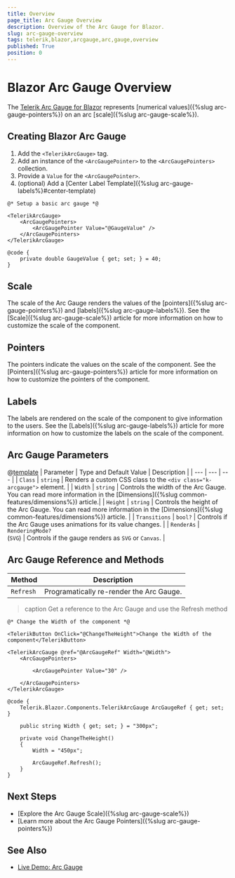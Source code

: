 ```yaml
---
title: Overview
page_title: Arc Gauge Overview
description: Overview of the Arc Gauge for Blazor.
slug: arc-gauge-overview
tags: telerik,blazor,arcgauge,arc,gauge,overview
published: True
position: 0
---
```


# Blazor Arc Gauge Overview

The <a href = "https://www.telerik.com/blazor-ui/arc-gauge" target="_blank">Telerik Arc Gauge for Blazor</a> represents [numerical values]({%slug arc-gauge-pointers%}) on an arc [scale]({%slug arc-gauge-scale%}).

## Creating Blazor Arc Gauge

1. Add the `<TelerikArcGauge>` tag.
1. Add an instance of the `<ArcGaugePointer>` to the `<ArcGaugePointers>` collection.
1. Provide a `Value` for the `<ArcGaugePointer>`.
1. (optional) Add a [Center Label Template]({%slug arc-gauge-labels%}#center-template)


````CSHTML
@* Setup a basic arc gauge *@

<TelerikArcGauge>
    <ArcGaugePointers>
        <ArcGaugePointer Value="@GaugeValue" />
    </ArcGaugePointers>
</TelerikArcGauge>

@code {
    private double GaugeValue { get; set; } = 40;
}
````

## Scale

The scale of the Arc Gauge renders the values of the [pointers]({%slug arc-gauge-pointers%}) and [labels]({%slug arc-gauge-labels%}). See the [Scale]({%slug arc-gauge-scale%}) article for more information on how to customize the scale of the component.

## Pointers

The pointers indicate the values on the scale of the component. See the [Pointers]({%slug arc-gauge-pointers%}) article for more information on how to customize the pointers of the component.

## Labels

The labels are rendered on the scale of the component to give information to the users. See the [Labels]({%slug arc-gauge-labels%}) article for more information on how to customize the labels on the scale of the component.

## Arc Gauge Parameters

@[template](/_contentTemplates/common/parameters-table-styles.md#table-layout)
| Parameter | Type and Default Value | Description |
| --- | --- | --- |
| `Class` | `string` | Renders a custom CSS class to the `<div class="k-arcgauge">` element. |
| `Width` | `string` | Controls the width of the Arc Gauge. You can read more information in the [Dimensions]({%slug common-features/dimensions%}) article.|
| `Height` | `string` | Controls the height of the Arc Gauge. You can read more information in the [Dimensions]({%slug common-features/dimensions%}) article. |
| `Transitions` | `bool?` | Controls if the Arc Gauge uses animations for its value changes. |
| `RenderAs` | `RenderingMode?` <br /> (`SVG`) | Controls if the gauge renders as `SVG` or `Canvas`. |

## Arc Gauge Reference and Methods
 
| Method | Description |
| --- | --- |
| `Refresh` | Programatically re-render the Arc Gauge. |

>caption Get a reference to the Arc Gauge and use the Refresh method

````CSHTML
@* Change the Width of the component *@

<TelerikButton OnClick="@ChangeTheHeight">Change the Width of the component</TelerikButton>

<TelerikArcGauge @ref="@ArcGaugeRef" Width="@Width">
    <ArcGaugePointers>

        <ArcGaugePointer Value="30" />

    </ArcGaugePointers>
</TelerikArcGauge>

@code {
    Telerik.Blazor.Components.TelerikArcGauge ArcGaugeRef { get; set; }

    public string Width { get; set; } = "300px";

    private void ChangeTheHeight()
    {
        Width = "450px";

        ArcGaugeRef.Refresh();
    }
}
````

## Next Steps

* [Explore the Arc Gauge Scale]({%slug arc-gauge-scale%})
* [Learn more about the Arc Gauge Pointers]({%slug arc-gauge-pointers%})

## See Also

* [Live Demo: Arc Gauge](https://demos.telerik.com/blazor-ui/arcgauge/overview)